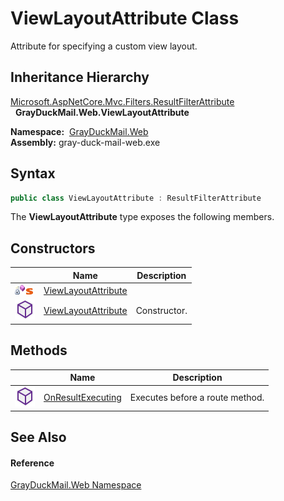 ViewLayoutAttribute Class
=========================
Attribute for specifying a custom view layout.


Inheritance Hierarchy
---------------------
[Microsoft.AspNetCore.Mvc.Filters.ResultFilterAttribute][1]  
  **GrayDuckMail.Web.ViewLayoutAttribute**  

  **Namespace:**  [GrayDuckMail.Web][2]  
  **Assembly:** gray-duck-mail-web.exe

Syntax
------

```csharp
public class ViewLayoutAttribute : ResultFilterAttribute
```

The **ViewLayoutAttribute** type exposes the following members.


Constructors
------------

|                                   | Name                     | Description  |
| --------------------------------- | ------------------------ | ------------ |
| ![Private method]![Static member] | [ViewLayoutAttribute][3] |              |
| ![Public method]                  | [ViewLayoutAttribute][4] | Constructor. |


Methods
-------

|                  | Name                   | Description                     |
| ---------------- | ---------------------- | ------------------------------- |
| ![Public method] | [OnResultExecuting][5] | Executes before a route method. |


See Also
--------

#### Reference
[GrayDuckMail.Web Namespace][2]  

[1]: https://learn.microsoft.com/dotnet/api/microsoft.aspnetcore.mvc.filters.resultfilterattribute
[2]: ../README.md
[3]: _cctor.md
[4]: _ctor.md
[5]: OnResultExecuting.md
[Private method]: ../../icons/privmethod.gif "Private method"
[Static member]: ../../icons/static.gif "Static member"
[Public method]: ../../icons/pubmethod.svg "Public method"